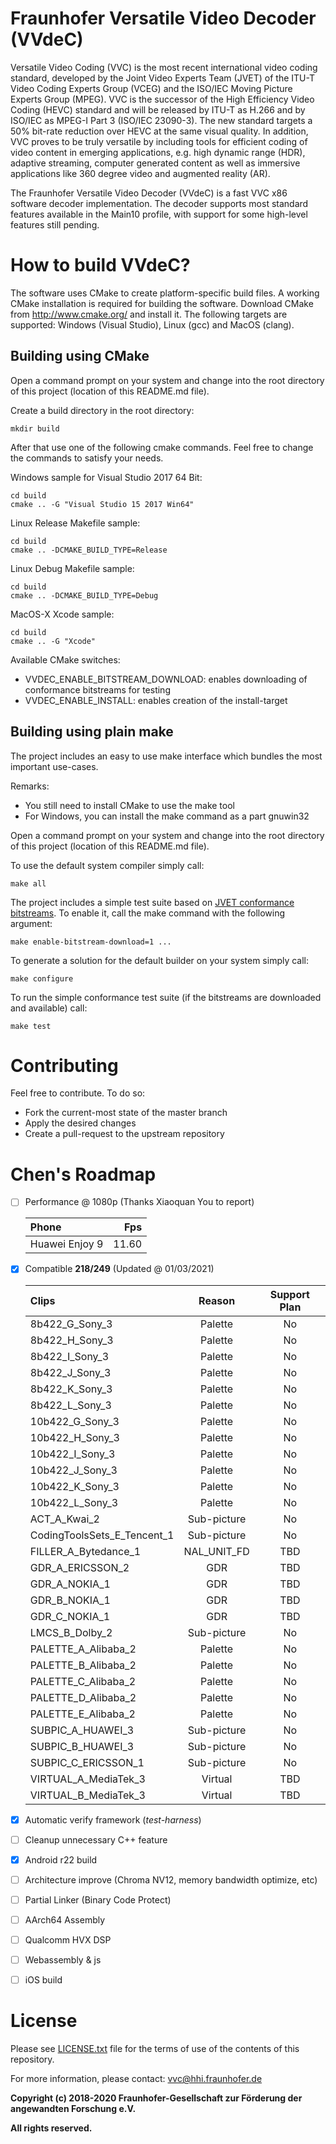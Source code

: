 # Fraunhofer Versatile Video Decoder (VVdeC)

Versatile Video Coding (VVC) is the most recent international video coding standard, developed by the Joint Video Experts Team (JVET) of the ITU-T Video Coding Experts Group (VCEG) and the ISO/IEC Moving Picture Experts Group (MPEG). VVC is the successor of the High Efficiency Video Coding (HEVC) standard and will be released by ITU-T as H.266 and by ISO/IEC as MPEG-I Part 3 (ISO/IEC 23090-3). The new standard targets a 50% bit-rate reduction over HEVC at the same visual quality. In addition, VVC proves to be truly versatile by including tools for efficient coding of video content in emerging applications, e.g. high dynamic range (HDR), adaptive streaming, computer generated content as well as immersive applications like 360 degree video and augmented reality (AR).

The Fraunhofer Versatile Video Decoder (VVdeC) is a fast VVC x86 software decoder implementation. The decoder supports most standard features available in the Main10 profile, with support for some high-level features still pending.

#  How to build VVdeC?

The software uses CMake to create platform-specific build files. 
A working CMake installation is required for building the software.
Download CMake from http://www.cmake.org/ and install it. The following targets are supported: Windows (Visual Studio), Linux (gcc) and MacOS (clang).

## Building using CMake

Open a command prompt on your system and change into the root directory of this project (location of this README.md file).

Create a build directory in the root directory:

    mkdir build

After that use one of the following cmake commands. Feel free to change the commands to satisfy your needs.

Windows sample for Visual Studio 2017 64 Bit:

    cd build
    cmake .. -G "Visual Studio 15 2017 Win64"

Linux Release Makefile sample:

    cd build
    cmake .. -DCMAKE_BUILD_TYPE=Release

Linux Debug Makefile sample:

    cd build
    cmake .. -DCMAKE_BUILD_TYPE=Debug

MacOS-X Xcode sample:

    cd build
    cmake .. -G "Xcode"

Available CMake switches:
* VVDEC_ENABLE_BITSTREAM_DOWNLOAD: enables downloading of conformance bitstreams for testing
* VVDEC_ENABLE_INSTALL: enables creation of the install-target
    
## Building using plain make

The project includes an easy to use make interface which bundles the most important use-cases. 
    
Remarks:
* You still need to install CMake to use the make tool
* For Windows, you can install the make command as a part gnuwin32

Open a command prompt on your system and change into the root directory of this project (location of this README.md file).

To use the default system compiler simply call:

    make all

The project includes a simple test suite based on [JVET conformance bitstreams](https://www.itu.int/wftp3/av-arch/jvet-site/bitstream_exchange/VVC/). To enable it, call the make command with the following argument:

    make enable-bitstream-download=1 ...
    
To generate a solution for the default builder on your system simply call:

    make configure
    
To run the simple conformance test suite (if the bitstreams are downloaded and available) call:

    make test

# Contributing

Feel free to contribute. To do so:

* Fork the current-most state of the master branch
* Apply the desired changes
* Create a pull-request to the upstream repository

# __Chen's Roadmap__

- [ ] Performance @ 1080p (Thanks Xiaoquan You to report)

  Phone          | Fps
  :--------------|--------:
  Huawei Enjoy 9 | 11.60

- [x] Compatible  __218/249__ (Updated @ 01/03/2021)

  Clips | Reason | Support Plan
  :------|:------:|:------:
  8b422_G_Sony_3 | Palette | No
  8b422_H_Sony_3 | Palette | No
  8b422_I_Sony_3 | Palette | No
  8b422_J_Sony_3 | Palette | No
  8b422_K_Sony_3 | Palette | No
  8b422_L_Sony_3 | Palette | No
  10b422_G_Sony_3 | Palette | No
  10b422_H_Sony_3 | Palette | No
  10b422_I_Sony_3 | Palette | No
  10b422_J_Sony_3 | Palette | No
  10b422_K_Sony_3 | Palette | No
  10b422_L_Sony_3 | Palette | No
  ACT_A_Kwai_2 | Sub-picture | No
  CodingToolsSets_E_Tencent_1 | Sub-picture | No
  FILLER_A_Bytedance_1 | NAL_UNIT_FD | TBD
  GDR_A_ERICSSON_2 | GDR | TBD
  GDR_A_NOKIA_1 | GDR | TBD
  GDR_B_NOKIA_1 | GDR | TBD
  GDR_C_NOKIA_1  | GDR | TBD
  LMCS_B_Dolby_2 | Sub-picture | No
  PALETTE_A_Alibaba_2 | Palette | No
  PALETTE_B_Alibaba_2 | Palette | No
  PALETTE_C_Alibaba_2 | Palette | No
  PALETTE_D_Alibaba_2 | Palette | No
  PALETTE_E_Alibaba_2 | Palette | No
  SUBPIC_A_HUAWEI_3 | Sub-picture | No
  SUBPIC_B_HUAWEI_3 | Sub-picture | No
  SUBPIC_C_ERICSSON_1 | Sub-picture | No
  VIRTUAL_A_MediaTek_3 | Virtual | TBD
  VIRTUAL_B_MediaTek_3 | Virtual | TBD

- [x] Automatic verify framework (_test-harness_)

- [ ] Cleanup unnecessary C++ feature

- [x] Android r22 build

- [ ] Architecture improve (Chroma NV12, memory bandwidth optimize, etc)

- [ ] Partial Linker (Binary Code Protect)

- [ ] AArch64 Assembly

- [ ] Qualcomm HVX DSP

- [ ] Webassembly & js

- [ ] iOS build


# License

Please see [LICENSE.txt](./LICENSE.txt) file for the terms of use of the contents of this repository.

For more information, please contact: vvc@hhi.fraunhofer.de

**Copyright (c) 2018-2020 Fraunhofer-Gesellschaft zur Förderung der angewandten Forschung e.V.**

**All rights reserved.**
